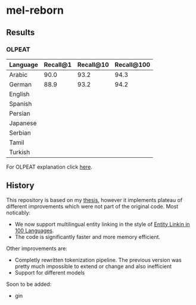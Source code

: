 # mel-reborn

## Results

### OLPEAT
| Language | Recall@1 | Recall@10 | Recall@100 |
|----------|----------|-----------|------------|
| Arabic   |   90.0   |   93.2    |    94.3    |
| German   |   88.9   |   93.2    |    94.2    |
| English  |          |           |            |
| Spanish  |          |           |            |
| Persian  |          |           |            |
| Japanese |          |           |            |
| Serbian  |          |           |            |
| Tamil    |          |           |            |
| Turkish  |          |           |            |



For OLPEAT explanation click [here](https://arxiv.org/pdf/2406.16892#section.6.4).

## History

This repository is based on my [thesis](https://arxiv.org/abs/2406.16892), however it implements plateau of different improvements which were not part of the original code.
Most noticably:
- We now support multilingual entity linking in the style of [Entity Linkin in 100 Languages](https://aclanthology.org/2020.emnlp-main.630/).
- The code is significantly faster and more memory efficient.

Other improvements are:
- Completly rewritten tokenization pipeline. The previous version was pretty much impossible to extend or change and also inefficient
- Support for different models 

Soon to be added:
- gin
